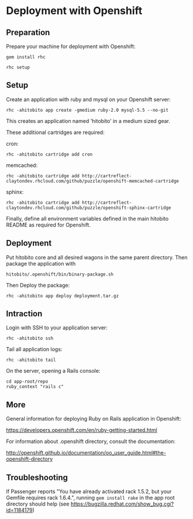 # Deployment with Openshift

## Preparation

Prepare your machine for deployment with Openshift:

    gem install rhc

    rhc setup


## Setup

Create an application with ruby and mysql on your Openshift server:

    rhc -ahitobito app create -gmedium ruby-2.0 mysql-5.5 --no-git

This creates an application named 'hitobito' in a medium sized gear.

These additional cartridges are required:

cron:

    rhc -ahitobito cartridge add cron

memcached:

    rhc -ahitobito cartridge add http://cartreflect-claytondev.rhcloud.com/github/puzzle/openshift-memcached-cartridge

sphinx:

    rhc -ahitobito cartridge add http://cartreflect-claytondev.rhcloud.com/github/puzzle/openshift-sphinx-cartridge


Finally, define all environment variables defined in the main hitobito README as required for Openshift.


## Deployment

Put hitobito core and all desired wagons in the same parent directory. Then package the application with

    hitobito/.openshift/bin/binary-package.sh

Then Deploy the package:

    rhc -ahitobito app deploy deployment.tar.gz


## Intraction

Login with SSH to your application server:

    rhc -ahitobito ssh

Tail all application logs:

    rhc -ahitobito tail

On the server, opening a Rails console:

    cd app-root/repo
    ruby_context "rails c"


## More

General information for deploying Ruby on Rails application in Openshift:

https://developers.openshift.com/en/ruby-getting-started.html

For information about .openshift directory, consult the documentation:

http://openshift.github.io/documentation/oo_user_guide.html#the-openshift-directory


## Troubleshooting

If Passenger reports "You have already activated rack 1.5.2, but your Gemfile requires rack 1.6.4.",
running `gem install rake` in the app root directory should help (see 
https://bugzilla.redhat.com/show_bug.cgi?id=1184179)
